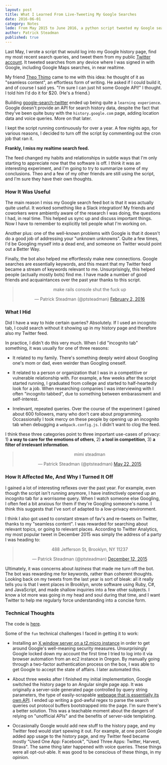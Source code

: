 ```yaml
---
layout: post
title: What I Learned From Live-Tweeting My Google Searches
date: 2016-06-01
category: Notes
lede: From May 2015 to June 2016, a python script tweeted my Google search queries in real time.  Here's what I learned.
author: Patrick Steadman
published: true
---
```


Last May, I wrote a script that would log into my Google history page, find my
most recent search queries, and tweet them from my public [Twitter
account](https://twitter.com/ptsteadman).  It tweeted searches from any device
where I was signed in with Google, including Google Maps searches, in near
realtime.

My friend [Theo Thimo](https://twitter.com/theoooeooo) came to me with this
idea: he thought of it as "seamless content", an effortless form of writing.  He
asked if I could build it, and of course I said yes.  "I'm sure I can just hit
some Google API!" I thought.  I told him I'd do it for $20.  (He's a friend.)

Building
[google-search-twitter](https://github.com/ptsteadman/google-search-history)
ended up being quite a `learning experience`.  Google doesn't provide an API for
search history data, despite the fact that they've been quite busy with the
`history.google.com` page, adding location data and voice queries.  More on that
later.

I kept the script running continuously for over a year.  A few nights ago, for
various reasons, I decided to turn off the script by commenting out the cron job
that ran it.

__Frankly, I miss my realtime search feed.__

The feed changed my habits and relationships in subtle ways that I'm only
starting to appreciate now that the software is off.  I think it was an
interesting experiment, and I'm going to try to summarize some of my
conclusions.  Theo and a few of my other friends are still using the script, and
I'm sure they have their own thoughts.

### How It Was Useful

The main reason I miss my Google search feed bot is that it was actually quite
useful.  It worked something like a Slack integration!  My friends and coworkers
were ambiently aware of the research I was doing, the questions I had, in real
time.  This helped us sync up and discuss important things.  Now I have to
remember to explicitly tell people what I'm working on. 

Another plus: one of the well-known problems with Google is that it doesn't do a
good job of addressing your "unknown unknowns".  Quite a few times, I'd be
Googling myself into a dead end, and someone on Twitter would point out a Better
Way.

Finally, the bot also helped me effortlessly make new connections.  Google
searches are essentially keywords, and this meant that my Twitter feed became a
stream of keywords relevant to me.  Unsurprisingly, this helped people (actually
mostly bots) find me.  I have made a number of good friends and acquaintances
over the past year thanks to this script.

<center>
  <blockquote class="twitter-tweet" data-lang="en"><p lang="en" dir="ltr">make rails console shut the fuck up</p>&mdash; Patrick Steadman (@ptsteadman) <a href="https://twitter.com/ptsteadman/status/694337783565922304">February 2, 2016</a></blockquote>
</center>

### What I Hid

Did I have a way to hide certain queries?  Absolutely.  If I used an incognito
tab, I could search without it showing up in my history page and therefore also
my Twitter feed.

In practice, I didn't do this very much.  When I did "incognito tab" something,
it was usually for one of three reasons:

- It related to my family.  There's something deeply weird about Googling one's
  mom or dad, even weirder than Googling oneself. 
  
- It related to a person or organization that I was in a competitive or
  vulnerable relationship with.  For example, a few weeks after the script
  started running, I graduated from college and started to half-heartedly look
  for a job.  When researching companies I was interviewing with I often
  "incognito tabbed", due to something between embarassment and self-interest.  

- Irrelevant, repeated queries.  Over the course of the experiment I gained
  about 600 followers, many who don't care about programming.  Occassionally I
  took mercy on these people by opening up an incognito tab when debugging a
  `webpack.config.js`.  I didn't want to clog the feed.

I think these three categories point to three important use-cases of privacy: 1)
__a way to care for the emotions of others__, 2) __a tool in competition__, 3)
__a filter of irrelevant information__.

<center>
  <blockquote class="twitter-tweet" data-lang="en"><p lang="ht" dir="ltr">mimi
  steadman</p>&mdash; Patrick Steadman (@ptsteadman) <a
  href="https://twitter.com/ptsteadman/status/601572021328216064">May 22,
  2015</a></blockquote>
</center>

### How It Affected Me, And Why I Turned It Off

I gained a lot of interesting reflexes over the past year.  For example, even
though the script isn't running anymore, I have instinctively opened up an
incognito tab for a worrisome query.  When I watch someone else Googling, I
often feel a bit anxious for them if they're Googling someone's name.  I think
this suggests that I've sort of adapted to a low-privacy environment.

I think I also got used to constant stream of fav's and re-tweets on Twitter,
thanks to my "seamless content".  I was rewarded for searching about relevant
topics, or going to relevant places.  According to Twitter Analytics, my most
popular tweet in December 2015 was simply the address of a party I was heading
to:

<center>
  <blockquote class="twitter-tweet" data-lang="en"><p lang="en" dir="ltr">488 Jefferson St, Brooklyn, NY 11237</p>&mdash; Patrick Steadman (@ptsteadman) <a href="https://twitter.com/ptsteadman/status/675804340498464769">December 12, 2015</a></blockquote>
  <script async src="//platform.twitter.com/widgets.js" charset="utf-8"></script>
</center>

Ultimately, it was concerns about _laziness_ that made me turn off the bot.  The
bot was rewarding me for keywords, rather than coherent thoughts.  Looking back
on my tweets from the last year is sort of bleak: all it really tells you is
that I went places in Brooklyn, wrote software using Ruby, C#, and JavaScript,
and made shallow inquiries into a few other subjects.  I know a lot more was
going in my head and soul during that time, and I want Twitter to help me
regularly force understanding into a concise form.

### Technical Thoughts

The code is [here](https://github.com/ptsteadman/google-search-history).

Some of the `fun` technical challenges I faced in getting it to work:

- Installing an [X window server on a t2.micro
  instance](https://www.youtube.com/watch?v=ZNTJWs0U-1s) in order to get around
  Google's well-meaning security measures.  Unsurprisingly Google locked down my
  account the first time I tried to log into it via browser automation from an
  ec2 instance in Oregon.  By manually going through a two-factor authentication
  process on the box, I was able to get Google to accept the state of affairs.
  I later automated this.

- About three weeks after I finished my initial implementation, Google switched
  the history page to an Angular single page app.  It was originally a
  server-side generated page controlled by query string parameters, the type
  of easily-scrapable [webpage that is essentially its own API](https://xkcd.com/1481/). 
  I ended up writing a god-awful regex to parse the search queries out 
  protocol buffers bootstrapped into the page.  I'm sure there's a
  better solution.  This was a teachable moment about the dangers of relying on
  "unofficial APIs" and the benefits of server-side templating.

- Occasionally Google would add new stuff to the history page, and my Twitter
  feed would start spewing it out.  For example, at one point Google added app
  usage to the history page, and my Twitter feed became mostly "Used One App:
  Facebook", "Used Three Apps: Twitter, Harvest, Strava".  The same thing later
  happened with voice queries.  These things were all opt-out-able.  It was good
  to be conscious of these things, in my opinion.
